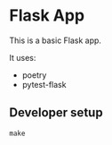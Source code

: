 # Flask App

This is a basic Flask app.

It uses:

- poetry
- pytest-flask

## Developer setup

`make`
